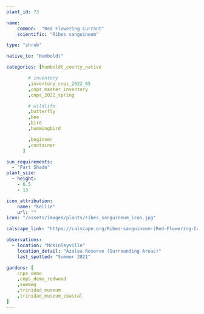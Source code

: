 ```yaml
---
plant_id: 73

name: 
    common:  "Red Flowering Currant"  
    scientific: "Ribes sanguineum"  

type: "shrub"

native_to: "Humboldt"

categories: [humboldt_county_native

        # inventory
        ,inventory_cnps_2022_05
        ,cnps_master_inventory
        ,cnps_2022_spring

        # wildlife
        ,butterfly
        ,bee
        ,bird
        ,hummingbird 

        ,beginner
        ,container
      ]

sun_requirements:
  - "Part Shade"
plant_size:
  - height: 
    - 6.5
    - 13

icon_attribution: 
    name: "Kellie"
    url: "" 
icon: "/assets/images/plants/ribes_sanguineum_icon.jpg"

calscape_link: "https://calscape.org/Ribes-sanguineum-(Red-Flowering-Currant)"

observations: 
  - location: "McKinleyville"
    location_detail: "Azalea Reserve (Surrounding Areas)"
    last_spotted: "Summer 2021"

gardens: [ 
    cnps_demo
    ,cnps_demo_redwood
    ,suemeg
    ,trinidad_museum
    ,trinidad_museum_coastal
]
---
```


